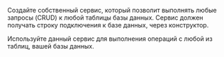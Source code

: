 Создайте собственный сервис, который позволит выполнять любые запросы (CRUD) к любой таблицы базы данных. Сервис должен получать строку подключения к базе данных, через конструктор.

Используйте данный сервис для выполнения операций с любой из таблиц, вашей базы данных.
